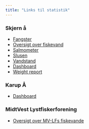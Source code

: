 ```yaml
---
title: "Links til statistik"
---
```


<style>
#header {
    display: none;
}
</style>

### Skjern å

  * [Fangster](skjern/skjern-catch.html)
  * [Oversigt over fiskevand](skjern/skjern-kort.html)
  * [Salmometer](skjern/skjern-salmometer.html)
  * [Slusen](skjern/skjern-lock-flow.html)
  * [Vandstand](skjern/skjern-waterlevel.html)
  * [Dashboard](https://relund.shinyapps.io/skjern)
  * [Weight report](skjern/skjern-weight.html)
  
  
### Karup Å

  * [Dashboard](https://relund.shinyapps.io/karup)


### MidtVest Lystfiskerforening

  * [Oversigt over MV-LFs fiskevande](mv-lf/mv-lf-kort.html)
